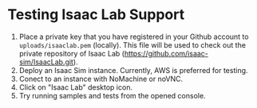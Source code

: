 # Testing Isaac Lab Support

1. Place a private key that you have registered in your Github account to `uploads/isaaclab.pem` (locally). This file will be used to check out the private repository of Isaac Lab (https://github.com/isaac-sim/IsaacLab.git).
2. Deploy an Isaac Sim instance. Currently, AWS is preferred for testing.
3. Conect to an instance with NoMachine or noVNC.
4. Click on "Isaac Lab" desktop icon.
5. Try running samples and tests from the opened console.
